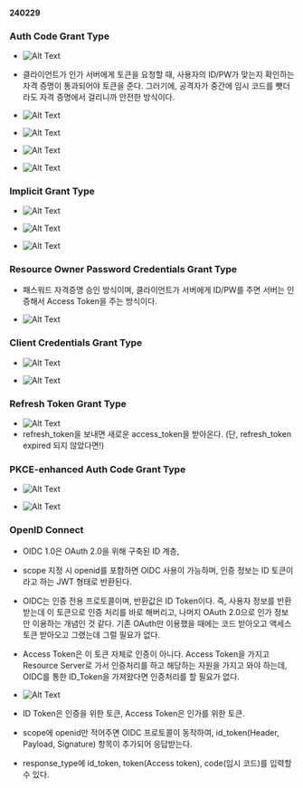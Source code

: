 #### 240229

### Auth Code Grant Type

 - ![Alt Text](./img/240229_1.png)

 - 클라이언트가 인가 서버에게 토큰을 요청할 때, 사용자의 ID/PW가 맞는지 확인하는 자격 증명이 통과되어야 토큰을 준다. 그러기에, 공격자가 중간에 임시 코드를 뺏더라도 자격 증명에서 걸리니까 안전한 방식이다.

- ![Alt Text](./img/240229_2.png)

- ![Alt Text](./img/240229_3.png)

- ![Alt Text](./img/240229_4.png)

- ![Alt Text](./img/240229_5.png)

### Implicit Grant Type

 - ![Alt Text](./img/240229_6.png)

 - ![Alt Text](./img/240229_7.png)

 - ![Alt Text](./img/240229_8.png)

### Resource Owner Password Credentials Grant Type

 - 패스워드 자격증명 승인 방식이며, 클라이언트가 서버에게 ID/PW를 주면 서버는 인증해서 Access Token을 주는 방식이다.

 - ![Alt Text](./img/240229_9.png)

### Client Credentials Grant Type

 - ![Alt Text](./img/240229_10.png)

 - ![Alt Text](./img/240229_11.png)

### Refresh Token Grant Type

 - ![Alt Text](./img/240229_12.png)
 - refresh_token을 보내면 새로운 access_token을 받아온다. (단, refresh_token expired 되지 않았다면!)

### PKCE-enhanced Auth Code Grant Type

 - ![Alt Text](./img/240229_13.png)

 - ![Alt Text](./img/240229_14.png)


### OpenID Connect

 - OIDC 1.0은 OAuth 2.0을 위해 구축된 ID 계층,
 - scope 지정 시 openid를 포함하면 OIDC 사용이 가능하며, 인증 정보는 ID 토큰이라고 하는 JWT 형태로 반환된다.

 - OIDC는 인증 전용 프로토콜이며, 반환값은 ID Token이다. 즉, 사용자 정보를 반환받는데 이 토큰으로 인증 처리를 바로 해버리고, 나머지 OAuth 2.0으로 인가 정보만 이용하는 개념인 것 같다. 기존 OAuth만 이용했을 때에는 코드 받아오고 액세스 토큰 받아오고 그랬는데 그럴 필요가 없다.

 - Access Token은 이 토큰 자체로 인증이 아니다. Access Token을 가지고 Resource Server로 가서 인증처리를 하고 해당하는 자원을 가지고 와야 하는데, OIDC를 통한 ID_Token을 가져왔다면 인증처리를 할 필요가 없다.

 - ![Alt Text](./img/240229_15.png)

 - ID Token은 인증을 위한 토큰, Access Token은 인가를 위한 토큰.

 - scope에 openid만 적어주면 OIDC 프로토콜이 동작하여, id_token(Header, Payload, Signature) 항목이 추가되어 응답받는다.

 - response_type에 id_token, token(Access token), code(임시 코드)를 입력할 수 있다.